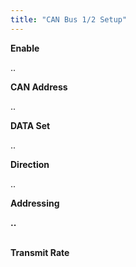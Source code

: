 ```yaml
---
title: "CAN Bus 1/2 Setup"
---
```


**Enable**


..


**CAN Address**


..


**DATA Set**


..


**Direction**


..


**Addressing**


**..**

\
**Transmit Rate**
